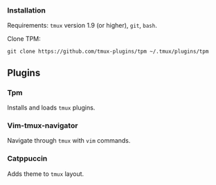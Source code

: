 ### Installation

Requirements: `tmux` version 1.9 (or higher), `git`, `bash`.

Clone TPM:

`git clone https://github.com/tmux-plugins/tpm ~/.tmux/plugins/tpm`

## Plugins

### Tpm

Installs and loads `tmux` plugins.

### Vim-tmux-navigator

Navigate through `tmux` with `vim` commands.

### Catppuccin

Adds theme to `tmux` layout.


